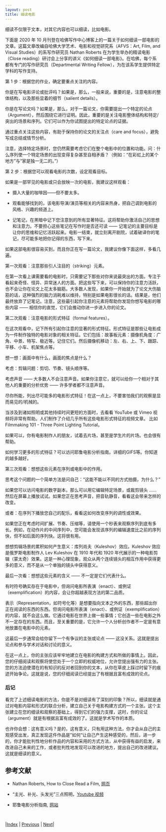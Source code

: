 ```yaml
---
layout: post
title: 细读电影
---
```


细读不仅限于文本，对其它内容也可以细读，比如电影。

下面是 2020 年 10 月刊登在哈佛写作中心博客上的一篇关于如何细读一部电影的文章。这篇文章改编自哈佛大学艺术、电影和视觉研究系（AFVS：Art, Film, and Visual Studies）的系写作研究员 Nathan Roberts 在为学生举办的精读电影（Close reading）研讨会上分享的讲义《如何细读一部电影》。在哈佛，每个系都有专门的写作研究员（Departmental Writing Fellow），为在该系学生提供特定学科的写作支持。

第 1 步：根据您的作业，确定要重点关注的内容。

你是在写电影评论或批评吗？如果是，那么，一般来说，重要的是，注意电影的整体结构，以及那些显着的细节（salient details）。

你是在写论文吗？如果是，那么，对于一篇论文，你需要提出一个特定的论点（Argument），然后围绕它进行证明。因此，重要的是关注电影整体结构和特定/突出的场景和序列。它们可以作为你试图提出的特定论点的证据。

通过重点关注这些内容，有助于保持你的论文的关注点（care and focus），避免写成总结或情节分析。

注意，选择特定场景时，您仍然需要考虑它们在整个电影中的位置和功能。问：什么序列使一个特定场景的出现变得复杂甚至自相矛盾？（例如：“在彩虹上的某个地方”与“家是独一无二的。”）

第 2 步：根据您可以观看电影的次数，设定观看目标。

如果是一部罕见的电影或只会放映一次的电影，我建议这样观看：

- 摄入大量的咖啡因——但不要太多。

- 观看能够找到的，该电影导演/演员等相关的内容来热身，把自己调到电影的风格、兴趣的频道上。

- 记笔记，在黑暗中记下您注意到的所有显著特征。这将帮助你激活自己的思想和注意力。不要担心这些笔记在写作时是否还可读 —— 记笔记的主要目标是让你的思维和记忆活跃起来。电影一结束，就立刻离开剧院，试着破译你的笔记，尽可能多地把你记得的东西，写下来。

如果这部电影很容易买到，而且你正在写一篇论文，我建议你像下面这样，多看几遍。

第一次观看：注意那些引人注目的（striking）元素。

在第一次看上课需要看的电影时，只需要记下那些对你来说最突出的方面。专注于看起来奇怪、怪异、异常迷人的方面。把这些写下来，可以保持你的注意力活跃，也不会让你在论文上花太多脑筋。大多数人发现，如果你一开始就为了论文大伤脑筋的话，这种强烈的脑力消耗难以维持，特别是如果电影很长的话。结果是，他们最终放弃了记笔记。注意，这些最引起你注意的元素将帮助你发现你想写电影的哪些内容 —— 相信你的直觉，它们会推动你进一步进入你的论文。

第二次观看：注意电影的形式特征（formal features）。

在这次观看中，记下所有引起你注意的显著的形式特征。形式特征是那些让电影成为一件制作独特的电影对象的相关特征。它们包括：故事板元素：摄像机角度：广角、中景、特写、极近等。记住它们。然后摄像机移动：左、右、上、下、跟踪、平移、小车、机架焦点等。

想一想：画面中有什么，画面的焦点是什么？

考虑：剪辑问题：剪切、节奏、镜头顺序等。

考虑声音 —— 大多数人不会注意声音。如果你注意它，就可以给你一个相对于其他人的重要的分析优势 —— 许多学者都不注意声音。

尽你所能，列出尽可能多的电影形式特征！在这一点上，不要害怕我们的观察是显而易见的/机械的。

当涉及到诸如照明或其他持续时间更短的方面时，去看看 YouTube 或 Vimeo 视频将非常有帮助。人们制作了介绍几乎所有这些电影形式特征的视频文章。 比如 Filmmaking 101 - Three Point Lighting Tutorial。

如果可以，你有电影制作人的朋友，试着去片场，甚至是学生片的片场。也会很有帮助。

如何学习更多的形式特征？可以访问耶鲁电影分析指南。详细的GIFS等。你知道的越多越好。

第三次观看：想想这些元素在序列或电影中的作用。

思考这个问题的一个简单方法是问自己：“这能不能以不同的方式拍摄，为什么？”

如果您可以访问电影的数字副本，那么可以用它编辑特定场景，或裁剪镜头 …… 然后在屏幕上播放试试。如果您正在思考声音，把音轨静音，看看这会带来怎样的改变。

或者：在序列下播放您自己的配乐，看看这如何改变序列的调性或效果。

如果您正在考虑时间扩展、节奏、压缩等，请使用一个秒表来观察序列到底有多长。例如，在动作片的中间序列中，您可能会发现该序列的编辑速度比之前的序列快，但不如后面的序列快。这将很有用。

想想剪辑场景的累积如何产生意义：库列肖夫（Kuleshov）效应。Kuleshov 效应是俄罗斯电影制作人 Lev Kuleshov 在 1910 年代和 1920 年代展示的一种电影剪辑（蒙太奇）效果。这是一种心理现象，观众从两个连续镜头的相互作用中获得更多的意义，而不是从一个单独的镜头中获得意义。

最后一次看：想想这些元素的含义 —— 不一定是它们代表什么。

有时符号确实存在于电影中，但询问电影所表演（enact）、或例证（exemplification）的内容，会让你超越表现方法的第二品质。

表示（Representation，如符号化等）是想要指向文本之外的东西，那些超出你正在阅读的东西的东西。但询问电影所表演（enact）、或例证（exemplification）的内容，就不会这么做。它通过电影在世界上做一些事情；它创造一些在电影之外不一定存在的东西。而且，至关重要的是，它允许一个人分析创作者不一定是有意地放置在电影中的元素。

这最后一步通常会给你留下一个有争议的主张或论点 —— 这没关系。这就是提出论点和参与学术对话和讨论的意义。

在这一点上，你的主张应该牢牢地建立在电影的构建方式和所做的事情上。因此，您的仔细阅读和观察将使您处于一个立即的权威地位，允许您提出强有力的主张。您的方法迫使潜在的有知识的反对者回到你的文本，从你在草皮上踩过时留下的痕迹开始争论。这就是说，您的仔细阅读已经提出了有根据且富有成效的论点。

### 后记

看完了上述细读电影的方法，你是不是对细读有了深刻的印象？所以，细读就是通过对电影内容和形式的联合分析，建立自己关于电影构建方式的一个主张。这个主张建立在您的细读和观察的基础上，得到它们的强力支撑，这时，你的论证（argument）就是有根据且富有成效的了。这就是学术写作的本质。

也许你会想：这有意义吗？是的，这有意义，只有用这种方法，你才会从自己的主观感受出发，真正发现这件作品是”如何“让自己产生这种感受的，然后，进一步的，你才能批判性地分析作品的内容和采用的方式方法，从中获得有益的启发，来改进自己未来的工作，或者批判性地发现可以改进的地方，提出自己的改进建议。这就是细读的意义。

## 参考文献

- Nathan Roberts, How to Close Read a Film, [网页](https://harvardwritingcenterblog.com/2020/10/22/how-to-close-read-a-film/)

- “主光、补光、头发光”三点照明，[Youtube 视频](https://www.youtube.com/watch?v=j_Sov3xmgwg)

- 耶鲁电影分析指南, [网站](https://filmanalysis.yale.edu/)

<br/>

|[Index](../) | [Previous](2-4-ge-musicme) | [Next](3-0-ethic)|
